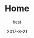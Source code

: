 ---
title: Home
sections:
    -
        heading: Heading
        subheading: Subheading
        template: gallery
        images: []
meta:
    id: c0dbf5584529ccfd8fe87fe4594ea69819a59d08
    parentId: ""
    language: en
date: '2017-8-21'
author: hest
permalink: /
layout: sectionPage
---